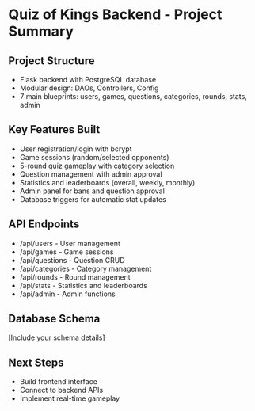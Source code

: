 # Quiz of Kings Backend - Project Summary

## Project Structure
- Flask backend with PostgreSQL database
- Modular design: DAOs, Controllers, Config
- 7 main blueprints: users, games, questions, categories, rounds, stats, admin

## Key Features Built
- User registration/login with bcrypt
- Game sessions (random/selected opponents) 
- 5-round quiz gameplay with category selection
- Question management with admin approval
- Statistics and leaderboards (overall, weekly, monthly)
- Admin panel for bans and question approval
- Database triggers for automatic stat updates

## API Endpoints
- /api/users - User management
- /api/games - Game sessions
- /api/questions - Question CRUD
- /api/categories - Category management
- /api/rounds - Round management
- /api/stats - Statistics and leaderboards
- /api/admin - Admin functions

## Database Schema
[Include your schema details]

## Next Steps
- Build frontend interface
- Connect to backend APIs
- Implement real-time gameplay